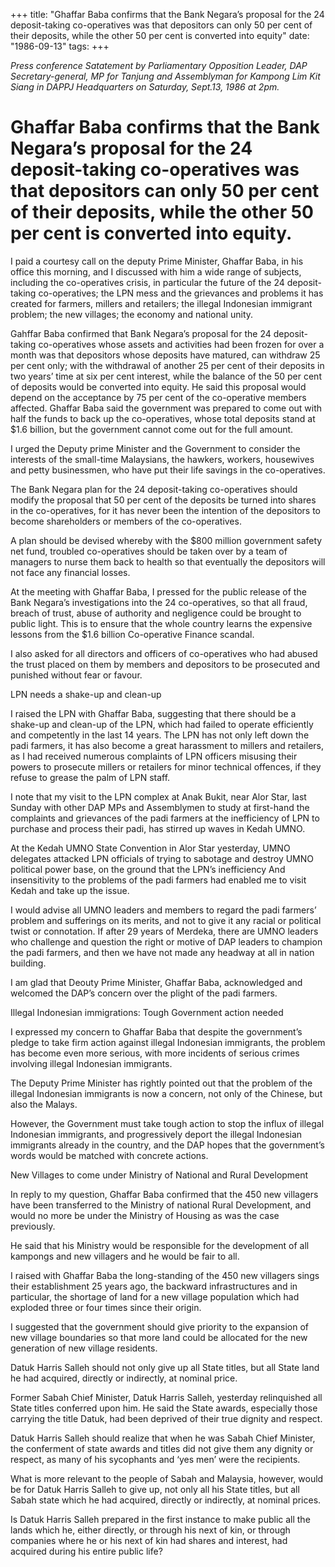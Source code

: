 +++ 
title: "Ghaffar Baba confirms that the Bank Negara’s proposal for the 24 deposit-taking co-operatives was that depositors can only 50 per cent of their deposits, while the other 50 per cent is converted into equity"
date: "1986-09-13"
tags:
+++

_Press conference Satatement by Parliamentary Opposition Leader, DAP Secretary-general, MP for Tanjung and Assemblyman for Kampong Lim Kit Siang in DAPPJ Headquarters on Saturday, Sept.13, 1986 at 2pm._

# Ghaffar Baba confirms that the Bank Negara’s proposal for the 24 deposit-taking co-operatives was that depositors can only 50 per cent of their deposits, while the other 50 per cent is converted into equity.

I paid a courtesy call on the deputy Prime Minister, Ghaffar Baba, in his office this morning, and I discussed with him a wide range of subjects, including the co-operatives crisis, in particular the future of the 24 deposit-taking co-operatives; the LPN mess and the grievances and problems it has created for farmers, millers and retailers; the illegal Indonesian immigrant problem; the new villages; the economy and national unity.</u>

Gahffar Baba confirmed that Bank Negara’s proposal for the 24 deposit-taking co-operatives whose assets and activities had been frozen for over a month was that depositors whose deposits have matured, can withdraw 25 per cent only; with the withdrawal of another 25 per cent of their deposits in two years’ time at six per cent interest, while the balance of the 50 per cent of deposits would be converted into equity. He said this proposal would depend on the acceptance by 75 per cent of the co-operative members affected. Ghaffar Baba said the government was prepared to come out with half the funds to back up the co-operatives, whose total deposits stand at $1.6 billion, but the government cannot come out for the full amount.

I urged the Deputy prime Minister and the Government to consider the interests of the small-time Malaysians, the hawkers, workers, housewives and petty businessmen, who have put their life savings in the co-operatives.

The Bank Negara plan for the 24 deposit-taking co-operatives should modify the proposal that 50 per cent of the deposits be turned into shares in the co-operatives, for it has never been the intention of the depositors to become shareholders or members of the co-operatives.

A plan should be devised whereby with the $800 million government safety net fund, troubled co-operatives should be taken over by a team of managers to nurse them back to health so that eventually the depositors will not face any financial losses.

At the meeting with Ghaffar Baba, I pressed for the public release of the Bank Negara’s investigations into the 24 co-operatives, so that all fraud, breach of trust, abuse of authority and negligence could be brought to public light. This is to ensure that the whole country learns the expensive lessons from the $1.6 billion Co-operative Finance scandal.

I also asked for all directors and officers of co-operatives who had abused the trust placed on them by members and depositors to be prosecuted and punished without fear or favour.

LPN needs a shake-up and clean-up

I raised the LPN with Ghaffar Baba, suggesting that there should be a shake-up and clean-up of the LPN, which had failed to operate efficiently and competently in the last 14 years.
The LPN has not only left down the padi farmers, it has also become a great harassment to millers and retailers, as I had received numerous complaints of LPN officers misusing their powers to prosecute millers or retailers for minor technical offences, if they refuse to grease the palm of LPN staff.

I note that my visit to the LPN complex at Anak Bukit, near Alor Star, last Sunday with other DAP MPs and Assemblymen to study at first-hand the complaints and grievances of the padi farmers at the inefficiency of LPN to purchase and process their padi, has stirred up waves in Kedah UMNO.

At the Kedah UMNO State Convention in Alor Star yesterday, UMNO delegates attacked LPN officials of trying to sabotage and destroy UMNO political power base, on the ground that the LPN’s inefficiency
And insensitivity to the problems of the padi farmers had enabled me to visit Kedah and take up the issue.

I would advise all UMNO leaders and members to regard the padi farmers’ problem and sufferings on its merits, and not to give it any racial or political twist or connotation. If after 29 years of Merdeka, there are UMNO leaders who challenge and question the right or motive of DAP leaders to champion the padi farmers, and then we have not made any headway at all in nation building.

I am glad that Deouty Prime Minister, Ghaffar Baba, acknowledged and welcomed the DAP’s concern over the plight of the padi farmers.

Illegal Indonesian immigrations: Tough Government action needed

I expressed my concern to Ghaffar Baba that despite the government’s pledge to take firm action against illegal Indonesian immigrants, the problem has become even more serious, with more incidents of serious crimes involving illegal Indonesian immigrants.

The Deputy Prime Minister has rightly pointed out that the problem of the illegal Indonesian immigrants is now a concern, not only of the Chinese, but also the Malays.

However, the Government must take tough action to stop the influx of illegal Indonesian immigrants, and progressively deport the illegal Indonesian immigrants already in the country, and the DAP hopes that the government’s words would be matched with concrete actions.

New Villages to come under Ministry of National and Rural Development

In reply to my question, Ghaffar Baba confirmed that the 450 new villagers have been transferred to the Ministry of national Rural Development, and would no more be under the Ministry of Housing as was the case previously.

He said that his Ministry would be responsible for the development of all kampongs and new villagers and he would be fair to all.

I raised with Ghaffar Baba the long-standing of the 450 new villagers sings their establishment 25 years ago, the backward infrastructures and in particular, the shortage of land for a new village population which had exploded three or four times since their origin.

I suggested that the government should give priority to the expansion of new village boundaries so that more land could be allocated for the new generation of new village residents.

Datuk Harris Salleh should not only give up all State titles, but all State land he had acquired, directly or indirectly, at nominal price.

Former Sabah Chief Minister, Datuk Harris Salleh, yesterday relinquished all State titles conferred upon him. He said the State awards, especially those carrying the title Datuk, had been deprived of their true dignity and respect.
 
Datuk Harris Salleh should realize that when he was Sabah Chief Minister, the conferment of state awards and titles did not give them any dignity or respect, as many of his sycophants and ‘yes men’ were the recipients.

What is more relevant to the people of Sabah and Malaysia, however, would be for Datuk Harris Salleh to give up, not only all his State titles, but all Sabah state which he had acquired, directly or indirectly, at nominal prices.

Is Datuk Harris Salleh prepared in the first instance to make public all the lands which he, either directly, or through his next of kin, or through companies where he or his next of kin had shares and interest, had acquired during his entire public life?
 
